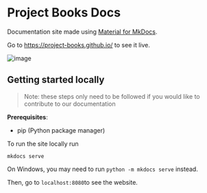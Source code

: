 # Project Books Docs

Documentation site made using [Material for MkDocs](https://squidfunk.github.io/mkdocs-material/).

Go to https://project-books.github.io/ to see it live.

![image](https://user-images.githubusercontent.com/11173328/154635234-cc6a7c4b-059c-422a-95a2-d685b33e87bd.png)

## Getting started locally

> Note: these steps only need to be followed if you would like to contribute to our documentation 

**Prerequisites**:
- pip (Python package manager)

To run the site locally run
```
mkdocs serve
```

On Windows, you may need to run `python -m mkdocs serve` instead.

Then, go to `localhost:8080`to see the website.
